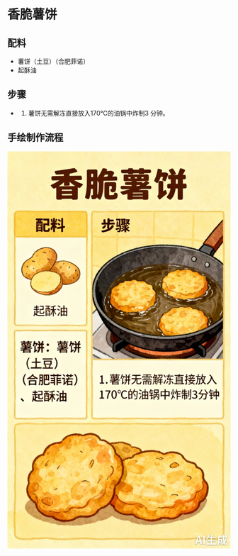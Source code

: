 # 香脆薯饼

## 配料

- 薯饼（土豆）（合肥菲诺）
- 起酥油

## 步骤

- 1. 薯饼无需解冻直接放入170℃的油锅中炸制3 分钟。

## 手绘制作流程

![手绘制作流程](../images/炸品/香脆薯饼.jpg)
